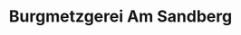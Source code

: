 ---
title: "Burgmetzgerei Am Sandberg"
url: /bad-belzig/burgmetzgerei-am-sandberg/
shop: Metzgerei
---
